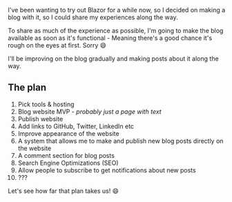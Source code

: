 ﻿I've been wanting to try out Blazor for a while now, so I decided
on making a blog with it, so I could share my experiences along the way.

To share as much of the experience as possible, I'm going to make the blog available as
soon as it's functional - Meaning there's a good chance it's rough on the eyes at first. Sorry 😄

I'll be improving on the blog gradually and making posts about it along the way.

## The plan

1.  Pick tools & hosting
2.  Blog website MVP - _probably just a page with text_
3.  Publish website
4.  Add links to GitHub, Twitter, LinkedIn etc
5.  Improve appearance of the website
6.  A system that allows me to make and publish new blog posts directly on the website
7.  A comment section for blog posts
8.  Search Engine Optimizations (SEO)
9.  Allow people to subscribe to get notifications about new posts
10. ???

Let's see how far that plan takes us! 😄
